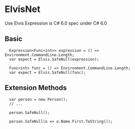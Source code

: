 # ElvisNet
Use Elvis Expression is C# 6.0 spec under C# 6.0

## Basic

```chsarp
  Expression<Func<int>> expression = () => Environment.CommandLine.Length;
  var expect = Elvis.SafeNull(expression);
```

```chsarp
  Func<int> func = () => Environment.CommandLine.Length;
  var expect = Elvis.SafeNull(func);
```  
## Extension Methods

```chsarp
  var person = new Person();
  // ...
  
  person.SafeNull();
  
  person.SafeNull(o => o.Name.First.ToString());
```
